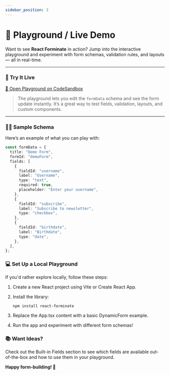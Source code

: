 ```yaml
---
sidebar_position: 3
---
```


# 🧪 Playground / Live Demo

Want to see **React Forminate** in action? Jump into the interactive playground and experiment with form schemas, validation rules, and layouts — all in real-time.

---

### 🚀 Try It Live

[🔗 Open Playground on CodeSandbox](https://codesandbox.io/s/react-forminate-demo) <!-- Replace this with your actual demo URL -->

> The playground lets you edit the `formData` schema and see the form update instantly. It’s a great way to test fields, validation, layouts, and custom components.

---

### 🧑‍💻 Sample Schema

Here’s an example of what you can play with:

```ts
const formData = {
  title: "Demo Form",
  formId: "demoForm",
  fields: [
    {
      fieldId: "username",
      label: "Username",
      type: "text",
      required: true,
      placeholder: "Enter your username",
    },
    {
      fieldId: "subscribe",
      label: "Subscribe to newsletter",
      type: "checkbox",
    },
    {
      fieldId: "birthdate",
      label: "Birthdate",
      type: "date",
    },
  ],
};
```

### 💻 Set Up a Local Playground

If you'd rather explore locally, follow these steps:

1. Create a new React project using Vite or Create React App.
2. Install the library:

   ```bash
   npm install react-forminate
   ```

3. Replace the App.tsx content with a basic DynamicForm example.
4. Run the app and experiment with different form schemas!

### 📚 Want Ideas?

Check out the Built-in Fields section to see which fields are available out-of-the-box and how to use them in your playground.

**Happy form-building! 🎉**

